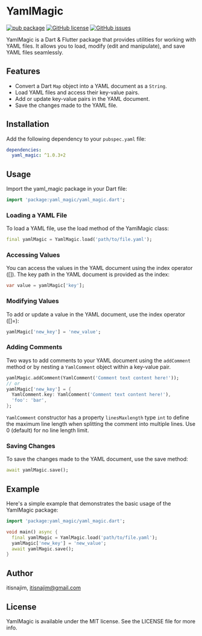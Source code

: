 # YamlMagic
[![pub package](https://img.shields.io/pub/v/yaml_magic.svg)](https://pub.dartlang.org/packages/yaml_magic) [![GitHub license](https://img.shields.io/github/license/itisnajim/yaml_magic)](https://github.com/itisnajim/yaml_magic/blob/master/LICENSE)  [![GitHub issues](https://img.shields.io/github/issues/itisnajim/yaml_magic)](https://github.com/itisnajim/yaml_magic/issues)

YamlMagic is a Dart & Flutter package that provides utilities for working with YAML files. It allows you to load, modify (edit and manipulate), and save YAML files seamlessly.

## Features

- Convert a Dart `Map` object into a YAML document as a `String`.
- Load YAML files and access their key-value pairs.
- Add or update key-value pairs in the YAML document.
- Save the changes made to the YAML file.

## Installation

Add the following dependency to your `pubspec.yaml` file:

```yaml
dependencies:
  yaml_magic: ^1.0.3+2
```

## Usage

Import the yaml_magic package in your Dart file:

```dart
import 'package:yaml_magic/yaml_magic.dart';
```

### Loading a YAML File

To load a YAML file, use the load method of the YamlMagic class:

```dart
final yamlMagic = YamlMagic.load('path/to/file.yaml');
```

### Accessing Values

You can access the values in the YAML document using the index operator ([]). The key path in the YAML document is provided as the index:

```dart
var value = yamlMagic['key'];
```

### Modifying Values
To add or update a value in the YAML document, use the index operator ([]=):

```dart
yamlMagic['new_key'] = 'new_value';
```

### Adding Comments

Two ways to add comments to your YAML document using the `addComment` method or by nesting a `YamlComment` object within a key-value pair. 

```dart
yamlMagic.addComment(YamlComment('Comment text content here!'));
// or
yamlMagic['new_key'] = {
  YamlComment.key: YamlComment('Comment text content here!'),
  'foo': 'bar',
};
```

`YamlComment` constructor has a property `linesMaxlength` type `int` to define the maximum line length when splitting the comment into multiple lines. Use 0 (default) for no line length limit.

### Saving Changes

To save the changes made to the YAML document, use the save method:

```dart
await yamlMagic.save();
```

## Example

Here's a simple example that demonstrates the basic usage of the YamlMagic package:

```dart
import 'package:yaml_magic/yaml_magic.dart';

void main() async {
  final yamlMagic = YamlMagic.load('path/to/file.yaml');
  yamlMagic['new_key'] = 'new_value';
  await yamlMagic.save();
}
```

## Author

itisnajim, itisnajim@gmail.com

## License

YamlMagic is available under the MIT license. See the LICENSE file for more info.
